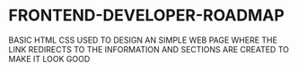 # FRONTEND-DEVELOPER-ROADMAP
BASIC HTML CSS USED TO DESIGN AN SIMPLE WEB PAGE WHERE THE LINK REDIRECTS TO THE INFORMATION AND SECTIONS ARE CREATED TO MAKE IT LOOK GOOD 
